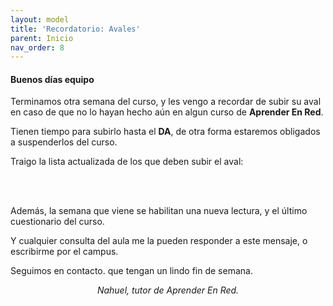 ```yaml
---
layout: model
title: 'Recordatorio: Avales'
parent: Inicio
nav_order: 8
---
```

<h4><b>Buenos días equipo</b></h4>
<p>Terminamos otra semana del curso, y les vengo a recordar de subir su aval en caso de que no lo hayan hecho aún en algun curso de <b>Aprender En Red</b>.</p>
<p>Tienen tiempo para subirlo hasta el <b>DA</b>, de otra forma estaremos obligados a suspenderlos del curso.</p>
<p>Traigo la lista actualizada de los que deben subir el aval:</p>

<br><br>
<p>Además, la semana que viene se habilitan una nueva lectura, y el último cuestionario del curso.</p>
<p>Y cualquier consulta del aula me la pueden responder a este mensaje, o escribirme por el campus.</p>
<p>Seguimos en contacto. que tengan un lindo fin de semana.</p>
<p style="text-align:center;"><i>Nahuel, tutor de Aprender En Red.</i></p>
